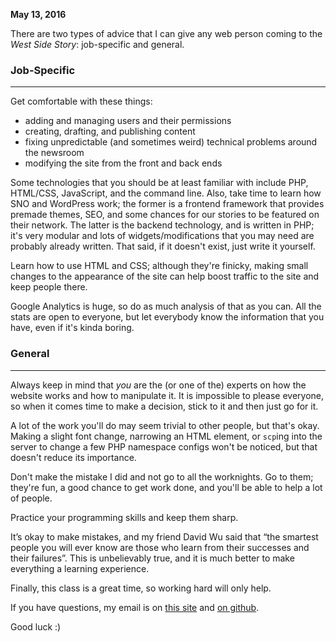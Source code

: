 **May 13, 2016**

There are two types of advice that I can give any web person coming to the
_West Side Story_: job-specific and general.

### Job-Specific
-----
Get comfortable with these things:

* adding and managing users and their permissions
* creating, drafting, and publishing content
* fixing unpredictable (and sometimes weird) technical problems around the newsroom
* modifying the site from the front and back ends

Some technologies that you should be at least familiar with include PHP,
HTML/CSS, JavaScript, and the command line. Also, take time to learn how SNO
and WordPress work; the former is a frontend framework that provides premade
themes, SEO, and some chances for our stories to be featured on their network.
The latter is the backend technology, and is written in PHP; it's very modular
and lots of widgets/modifications that you may need are probably already written.
That said, if it doesn't exist, just write it yourself.

Learn how to use HTML and CSS; although they're finicky, making small changes
to the appearance of the site can help boost traffic to the site and keep
people there.

Google Analytics is huge, so do as much analysis of that as you can. All the 
stats are open to everyone, but let everybody know the information that you have,
even if it's kinda boring.

### General
-----
Always keep in mind that _you_ are the (or one of the) experts on how the
website works and how to manipulate it. It is impossible to please everyone,
so when it comes time to make a decision, stick to it and then just go for it.

A lot of the work you'll do may seem trivial to other people, but that's okay.
Making a slight font change, narrowing an HTML element, or `scp`ing into the
server to change a few PHP namespace configs won't be noticed, but that
doesn't reduce its importance.

Don't make the mistake I did and not go to all the worknights. Go to them;
they're fun, a good chance to get work done, and you'll be able to help a 
lot of people.

Practice your programming skills and keep them sharp.

It’s okay to make mistakes, and my friend David Wu said that “the smartest people you will ever know are those who learn from their successes and their failures”. This is unbelievably true, and it is much better to make everything a learning experience.

Finally, this class is a great time, so working hard will only help.

If you have questions, my email is on [this site](http://apizzimenti.com/#/contact) and
[on github](https://github.com/apizzimenti).

Good luck :)